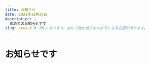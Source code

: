 ```yaml
---
title: お知らせ
date: 2021年11月30日
description: |
  初めてのお知らせです
slug: news-X # URLになります。なので他と被らないようにする必要があります。
---
```


# お知らせです

